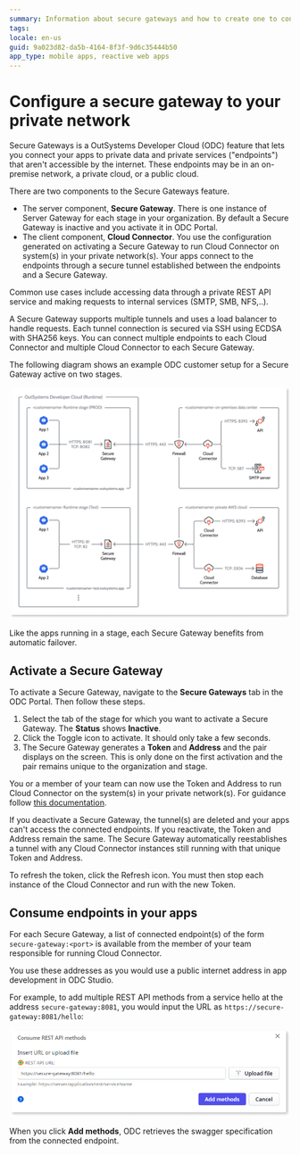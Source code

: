 ```yaml
---
summary: Information about secure gateways and how to create one to connect to your on-premise, private cloud, or public cloud resources.
tags: 
locale: en-us
guid: 9a023d82-da5b-4164-8f3f-9d6c35444b50
app_type: mobile apps, reactive web apps
---
```


# Configure a secure gateway to your private network

Secure Gateways is a OutSystems Developer Cloud (ODC) feature that lets you connect your apps to private data and private services ("endpoints") that aren't accessible by the internet. These endpoints may be in an on-premise network, a private cloud, or a public cloud.

There are two components to the Secure Gateways feature.

* The server component, **Secure Gateway**. There is one instance of Server Gateway for each stage in your organization. By default a Secure Gateway is inactive and you activate it in ODC Portal. 
* The client component, **Cloud Connector**. You use the configuration generated on activating a Secure Gateway to run Cloud Connector on system(s) in your private network(s). Your apps connect to the endpoints through a secure tunnel established between the endpoints and a Secure Gateway.

Common use cases include accessing data through a private REST API service and making requests to internal services (SMTP, SMB, NFS,..).

A Secure Gateway supports multiple tunnels and uses a load balancer to handle requests. Each tunnel connection is secured via SSH using ECDSA with SHA256 keys. You can connect multiple endpoints to each Cloud Connector and multiple Cloud Connector to each Secure Gateway.

The following diagram shows an example ODC customer setup for a Secure Gateway active on two stages.

![Secure gateways diagram](images/secure-gateways-diag.png "Secure gateways diagram")

Like the apps running in a stage, each Secure Gateway benefits from automatic failover.

## Activate a Secure Gateway

To activate a Secure Gateway, navigate to the **Secure Gateways** tab in the ODC Portal. Then follow these steps.

1. Select the tab of the stage for which you want to activate a Secure Gateway. The **Status** shows **Inactive**.
1. Click the Toggle icon to activate. It should only take a few seconds.
1. The Secure Gateway generates a **Token** and **Address** and the pair displays on the screen. This is only done on the first activation and the pair remains unique to the organization and stage.

You or a member of your team can now use the Token and Address to run Cloud Connector on the system(s) in your private network(s). For guidance follow [this documentation](https://github.com/OutSystems/cloud-connector/).

If you deactivate a Secure Gateway, the tunnel(s) are deleted and your apps can't access the connected endpoints. If you reactivate, the Token and Address remain the same. The Secure Gateway automatically reestablishes a tunnel with any Cloud Connector instances still running with that unique Token and Address.

To refresh the token, click the Refresh icon. You must then stop each instance of the Cloud Connector and run with the new Token.

## Consume endpoints in your apps

For each Secure Gateway, a list of connected endpoint(s) of the form `secure-gateway:<port>` is available from the member of your team responsible for running Cloud Connector.

You use these addresses as you would use a public internet address in app development in ODC Studio.

For example, to add multiple REST API methods from a service hello at the address `secure-gateway:8081`, you would input the URL as `https://secure-gateway:8081/hello`:

![Consume REST API methods](images/consume-REST-API-methods-odcs.png "Consume REST API methods")

When you click **Add methods**, ODC retrieves the swagger specification from the connected endpoint.
